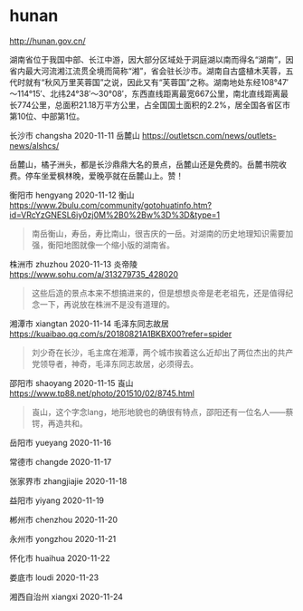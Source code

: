 # hunan

http://hunan.gov.cn/

湖南省位于我国中部、长江中游，因大部分区域处于洞庭湖以南而得名“湖南”，因省内最大河流湘江流贯全境而简称“湘”，省会驻长沙市。湖南自古盛植木芙蓉，五代时就有“秋风万里芙蓉国”之说，因此又有“芙蓉国”之称。湖南地处东经108°47′～114°15′、北纬24°38′～30°08′，东西直线距离最宽667公里，南北直线距离最长774公里，总面积21.18万平方公里，占全国国土面积的2.2%，居全国各省区市第10位、中部第1位。

长沙市 changsha 2020-11-11 岳麓山 https://outletscn.com/news/outlets-news/alshcs/

岳麓山，橘子洲头，都是长沙鼎鼎大名的景点，岳麓山还是免费的。岳麓书院收费。停车坐爱枫林晚，爱晚亭就在岳麓山上。赞！

衡阳市 hengyang 2020-11-12 衡山 https://www.2bulu.com/community/gotohuatinfo.htm?id=VRcYzGNESL6iy0zj0M%2B0%2Bw%3D%3D&type=1

> 南岳衡山，寿岳，寿比南山，很吉庆的一岳。对湖南的历史地理知识需要加强，衡阳地图就像一个缩小版的湖南省。

株洲市 zhuzhou 2020-11-13 炎帝陵 https://www.sohu.com/a/313279735_428020

> 这些后造的景点本来不想搞进来的，但是想想炎帝是老老祖先，还是值得纪念一下，再说放在株洲不是没有道理的。

湘潭市 xiangtan 2020-11-14 毛泽东同志故居 https://kuaibao.qq.com/s/20180821A1BKBX00?refer=spider

> 刘少奇在长沙，毛主席在湘潭，两个城市挨着这么近却出了两位杰出的共产党领导者，神奇，毛泽东同志故居，必须得去。

邵阳市 shaoyang 2020-11-15 崀山 https://www.tp88.net/photo/201510/02/8745.html

> 崀山，这个字念lang，地形地貌也的确很有特点，邵阳还有一位名人——蔡锷，再造共和。

岳阳市 yueyang 2020-11-16

常德市 changde 2020-11-17

张家界市 zhangjiajie 2020-11-18

益阳市 yiyang 2020-11-19

郴州市 chenzhou 2020-11-20

永州市 yongzhou 2020-11-21

怀化市 huaihua 2020-11-22

娄底市 loudi 2020-11-23

湘西自治州 xiangxi 2020-11-24